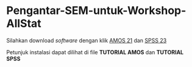 # Pengantar-SEM-untuk-Workshop-AllStat
Silahkan download *software* dengan klik [AMOS 21](https://drive.google.com/open?id=1Qynz3mhW1PEwei4_WrIk7QEP6WQazRum) dan [SPSS 23](https://drive.google.com/open?id=1Yebun8guORYrEGyOQoHAOKjjtcEj6RtW)

Petunjuk instalasi dapat dilihat di file **TUTORIAL AMOS** dan **TUTORIAL SPSS**
